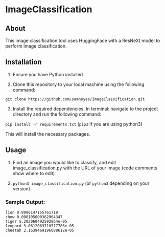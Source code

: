 # ImageClassification

## About
This image classification tool uses HuggingFace with a ResNeXt model to perform image classification.

## Installation

1. Ensure you have Python installed

2. Clone this repository to your local machine using the following command:

`git clone https://github.com/samnoyes/ImageClassification.git`

3. Install the required dependencies. In terminal: navigate to the project directory and run the following command:

`pip install -r requirements.txt` (`pip3` if you are using python3)

This will install the necessary packages.

## Usage

1. Find an image you would like to classify, and edit image_classification.py with the URL of your image (code comments show where to edit)

2. `python3 image_classification.py` (or `python3` depending on your version)

### Sample Output:

~~~
lion 0.9996147155761719
chow 0.000105000362964347
tiger 5.202060492592864e-05
leopard 3.0612063710577786e-05
cheetah 2.1639469196088612e-05
~~~
